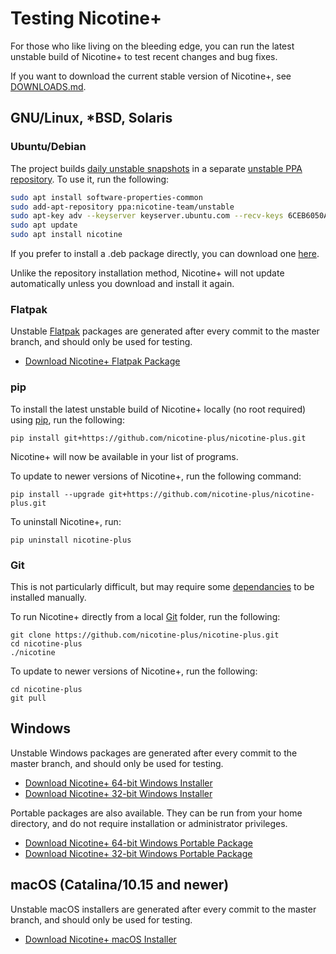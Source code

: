 # Testing Nicotine+

For those who like living on the bleeding edge, you can run the latest unstable build of Nicotine+ to test recent changes and bug fixes.

If you want to download the current stable version of Nicotine+, see [DOWNLOADS.md](DOWNLOADS.md).

## GNU/Linux, *BSD, Solaris

### Ubuntu/Debian

The project builds [daily unstable snapshots](https://code.launchpad.net/~nicotine-team/+recipe/nicotine+-daily) in a separate [unstable PPA repository](https://code.launchpad.net/~nicotine-team/+archive/ubuntu/unstable). To use it, run the following:

```sh
sudo apt install software-properties-common
sudo add-apt-repository ppa:nicotine-team/unstable
sudo apt-key adv --keyserver keyserver.ubuntu.com --recv-keys 6CEB6050A30E5769
sudo apt update
sudo apt install nicotine
```

If you prefer to install a .deb package directly, you can download one [here](https://nightly.link/nicotine-plus/nicotine-plus/workflows/packaging/master/debian-package.zip).

Unlike the repository installation method, Nicotine+ will not update automatically unless you download and install it again.

### Flatpak

Unstable [Flatpak](https://www.flatpak.org/setup/) packages are generated after every commit to the master branch, and should only be used for testing.

- [Download Nicotine+ Flatpak Package](https://nightly.link/nicotine-plus/nicotine-plus/workflows/packaging/master/flatpak-package.zip)

### pip

To install the latest unstable build of Nicotine+ locally (no root required) using [pip](https://pip.pypa.io/), run the following:

```console
pip install git+https://github.com/nicotine-plus/nicotine-plus.git
```

Nicotine+ will now be available in your list of programs.

To update to newer versions of Nicotine+, run the following command:

```console
pip install --upgrade git+https://github.com/nicotine-plus/nicotine-plus.git
```

To uninstall Nicotine+, run:
```console
pip uninstall nicotine-plus
```

### Git

This is not particularly difficult, but may require some [dependancies](DEPENDENCIES.md) to be installed manually.

To run Nicotine+ directly from a local [Git](https://git-scm.com/) folder, run the following:

```console
git clone https://github.com/nicotine-plus/nicotine-plus.git
cd nicotine-plus
./nicotine
```

To update to newer versions of Nicotine+, run the following:

```console
cd nicotine-plus
git pull
```

## Windows

Unstable Windows packages are generated after every commit to the master branch, and should only be used for testing.

- [Download Nicotine+ 64-bit Windows Installer](https://nightly.link/nicotine-plus/nicotine-plus/workflows/packaging/master/windows-x86_64-installer.zip)
- [Download Nicotine+ 32-bit Windows Installer](https://nightly.link/nicotine-plus/nicotine-plus/workflows/packaging/master/windows-i686-installer.zip)

Portable packages are also available. They can be run from your home directory, and do not require installation or administrator privileges.

- [Download Nicotine+ 64-bit Windows Portable Package](https://nightly.link/nicotine-plus/nicotine-plus/workflows/packaging/master/windows-x86_64-package.zip)
- [Download Nicotine+ 32-bit Windows Portable Package](https://nightly.link/nicotine-plus/nicotine-plus/workflows/packaging/master/windows-i686-package.zip)

## macOS (Catalina/10.15 and newer)

Unstable macOS installers are generated after every commit to the master branch, and should only be used for testing.

- [Download Nicotine+ macOS Installer](https://nightly.link/nicotine-plus/nicotine-plus/workflows/packaging/master/macos-installer.zip)
